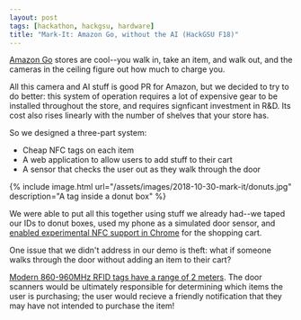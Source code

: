```yaml
---
layout: post
tags: [hackathon, hackgsu, hardware]
title: "Mark-It: Amazon Go, without the AI (HackGSU F18)"
---
```


[Amazon Go][] stores are cool--you walk in, take an item, and walk out, and the
cameras in the ceiling figure out how much to charge you.

[Amazon Go]: https://www.amazon.com/b?ie=UTF8&node=16008589011

All this camera and AI stuff is good PR for Amazon, but we decided to try to do
better: this system of operation requires a lot of expensive gear to be
installed throughout the store, and requires signficant investment in R&D. Its
cost also rises linearly with the number of shelves that your store has.

So we designed a three-part system:

- Cheap NFC tags on each item
- A web application to allow users to add stuff to their cart
- A sensor that checks the user out as they walk through the door

{% include image.html
    url="/assets/images/2018-10-30-mark-it/donuts.jpg"
    description="A tag inside a donut box" %}

We were able to put all this together using stuff we already had--we taped our
IDs to donut boxes, used my phone as a simulated door sensor, and [enabled
experimental NFC support in Chrome][chrome-nfc] for the shopping cart.

[chrome-nfc]: https://www.chromestatus.com/feature/6261030015467520

One issue that we didn't address in our demo is theft: what if someone walks
through the door without adding an item to their cart?

[Modern 860-960MHz RFID tags have a range of 2 meters][rfid-range]. The door
scanners would be ultimately responsible for determining which items the user
is purchasing; the user would recieve a friendly notification that they may
have not intended to purchase the item!

[rfid-range]: https://skyrfid.com/Mid-Range_RFID.php
